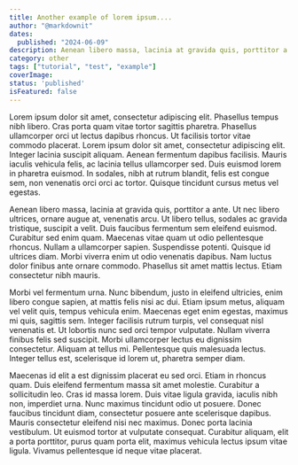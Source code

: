```yaml
---
title: Another example of lorem ipsum....
author: "@markdownit"
dates:
  published: "2024-06-09"
description: Aenean libero massa, lacinia at gravida quis, porttitor a ante. Ut nec libero ultrices, ornare augue at, venenatis arcu. Ut libero tellus, sodales ac gravida tristique, suscipit a velit. Duis faucibus fermentum sem eleifend euismod. Curabitur sed enim quam. Maecenas vitae quam ut odio pellentesque rhoncus. Nullam a ullamcorper sapien.
category: other
tags: ["tutorial", "test", "example"]
coverImage:
status: 'published'
isFeatured: false
---
```


Lorem ipsum dolor sit amet, consectetur adipiscing elit. Phasellus tempus nibh libero. Cras porta quam vitae tortor sagittis pharetra. Phasellus ullamcorper orci ut lectus dapibus rhoncus. Ut facilisis tortor vitae commodo placerat. Lorem ipsum dolor sit amet, consectetur adipiscing elit. Integer lacinia suscipit aliquam. Aenean fermentum dapibus facilisis. Mauris iaculis vehicula felis, ac lacinia tellus ullamcorper sed. Duis euismod lorem in pharetra euismod. In sodales, nibh at rutrum blandit, felis est congue sem, non venenatis orci orci ac tortor. Quisque tincidunt cursus metus vel egestas.

Aenean libero massa, lacinia at gravida quis, porttitor a ante. Ut nec libero ultrices, ornare augue at, venenatis arcu. Ut libero tellus, sodales ac gravida tristique, suscipit a velit. Duis faucibus fermentum sem eleifend euismod. Curabitur sed enim quam. Maecenas vitae quam ut odio pellentesque rhoncus. Nullam a ullamcorper sapien. Suspendisse potenti. Quisque id ultrices diam. Morbi viverra enim ut odio venenatis dapibus. Nam luctus dolor finibus ante ornare commodo. Phasellus sit amet mattis lectus. Etiam consectetur nibh mauris.

Morbi vel fermentum urna. Nunc bibendum, justo in eleifend ultricies, enim libero congue sapien, at mattis felis nisi ac dui. Etiam ipsum metus, aliquam vel velit quis, tempus vehicula enim. Maecenas eget enim egestas, maximus mi quis, sagittis sem. Integer facilisis rutrum turpis, vel consequat nisl venenatis et. Ut lobortis nunc sed orci tempor vulputate. Nullam viverra finibus felis sed suscipit. Morbi ullamcorper lectus eu dignissim consectetur. Aliquam at tellus mi. Pellentesque quis malesuada lectus. Integer tellus est, scelerisque id lorem ut, pharetra semper diam.

Maecenas id elit a est dignissim placerat eu sed orci. Etiam in rhoncus quam. Duis eleifend fermentum massa sit amet molestie. Curabitur a sollicitudin leo. Cras id massa lorem. Duis vitae ligula gravida, iaculis nibh non, imperdiet urna. Nunc maximus tincidunt odio ut posuere. Donec faucibus tincidunt diam, consectetur posuere ante scelerisque dapibus. Mauris consectetur eleifend nisi nec maximus. Donec porta lacinia vestibulum. Ut euismod tortor at vulputate consequat. Curabitur aliquam, elit a porta porttitor, purus quam porta elit, maximus vehicula lectus ipsum vitae ligula. Vivamus pellentesque id neque vitae placerat.
